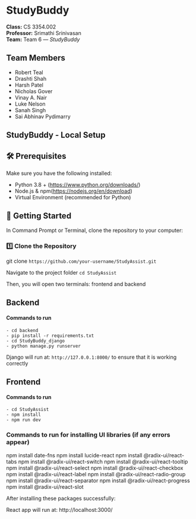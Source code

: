 ﻿# StudyBuddy

**Class:** CS 3354.002  
**Professor:** Srimathi Srinivasan  
**Team:** Team 6 — *StudyBuddy*

##  Team Members
- Robert Teal
- Drashti Shah
- Harsh Patel
- Nicholas Gover
- Vinay A. Nair
- Luke Nelson
- Sanah Singh
- Sai Abhinav Pydimarry

## StudyBuddy - Local Setup 

## 🛠️ Prerequisites

Make sure you have the following installed:

- Python 3.8 + (https://www.python.org/downloads/)
- Node.js & npm(https://nodejs.org/en/download)
- Virtual Environment (recommended for Python)

## 🚀 Getting Started

In Command Prompt or Terminal, clone the repository to your computer:

### 1️⃣ Clone the Repository

git clone `https://github.com/your-username/StudyAssist.git`

Navigate to the project folder 
`cd StudyAssist`

Then, you will open two terminals: frontend and backend 

## Backend 
#### Commands to run
```
- cd backend 
- pip install -r requirements.txt
- cd StudyBuddy_django
- python manage.py runserver 
```

Django will run at: `http://127.0.0.1:8000/` to ensure that it is working correctly

## Frontend
#### Commands to run
```Commands to run
- cd StudyAssist
- npm install
- npm run dev
```
### Commands to run for installing UI libraries (if any errors appear)

npm install date-fns
npm install lucide-react
npm install @radix-ui/react-tabs
npm install @radix-ui/react-switch
npm install @radix-ui/react-tooltip
npm install @radix-ui/react-select
npm install @radix-ui/react-checkbox
npm install @radix-ui/react-label
npm install @radix-ui/react-radio-group
npm install @radix-ui/react-separator
npm install @radix-ui/react-progress
npm install @radix-ui/react-slot


After installing these packages successfully:

React app will run at:
http://localhost:3000/